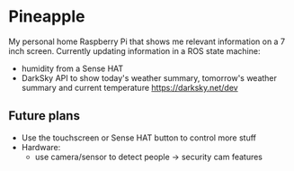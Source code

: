  # Pineapple
 My personal home Raspberry Pi that shows me relevant information on a 7 inch screen. Currently updating information in a ROS state machine:
 - humidity from a Sense HAT
 - DarkSky API to show today's weather summary, tomorrow's weather summary and current temperature https://darksky.net/dev
 
 ## Future plans
 - Use the touchscreen or Sense HAT button to control more stuff
 - Hardware:
    - use camera/sensor to detect people -> security cam features
